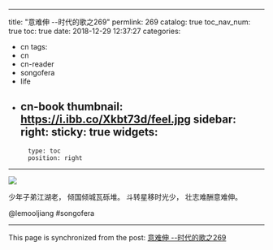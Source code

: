 
---
title: "意难伸 --时代的歌之269"
permlink: 269
catalog: true
toc_nav_num: true
toc: true
date: 2018-12-29 12:37:27
categories:
- cn
tags:
- cn
- cn-reader
- songofera
- life
- cn-book
thumbnail: https://i.ibb.co/Xkbt73d/feel.jpg
sidebar:
    right:
        sticky: true
widgets:
    -
        type: toc
        position: right
---


![](https://i.ibb.co/Xkbt73d/feel.jpg)



少年子弟江湖老，
倾国倾城瓦砾堆。
斗转星移时光少，
壮志难酬意难伸。

@lemooljiang #songofera

- - -

This page is synchronized from the post: [意难伸 --时代的歌之269](https://steemit.com/@lemooljiang/269)
